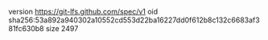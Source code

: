version https://git-lfs.github.com/spec/v1
oid sha256:53a892a940302a10552cd553d22ba16227dd0f612b8c132c6683af381fc630b8
size 2497
